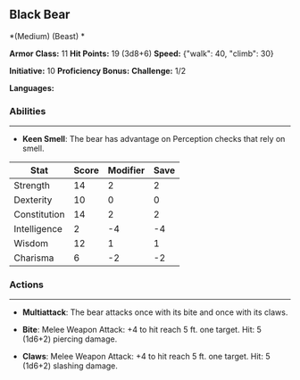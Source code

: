 ## Black Bear
*(Medium) (Beast) *

**Armor Class:** 11
**Hit Points:** 19 (3d8+6)
**Speed:** {"walk": 40, "climb": 30}

**Initiative:** 10
**Proficiency Bonus:**
**Challenge:** 1/2

**Languages:** 

### Abilities
 --- 
- **Keen Smell**: The bear has advantage on Perception checks that rely on smell.



| Stat | Score | Modifier | Save |
| ---- | ---- | ---- | ---- |
| Strength | 14 | 2 | 2 |
| Dexterity | 10 | 0 | 0 |
| Constitution | 14 | 2 | 2 |
| Intelligence | 2 | -4 | -4 |
| Wisdom | 12 | 1 | 1 |
| Charisma | 6 | -2 | -2 |

### Actions
 --- 
- **Multiattack**: The bear attacks once with its bite and once with its claws.

- **Bite**: Melee Weapon Attack: +4 to hit  reach 5 ft.  one target. Hit: 5 (1d6+2) piercing damage.

- **Claws**: Melee Weapon Attack: +4 to hit  reach 5 ft.  one target. Hit: 5 (1d6+2) slashing damage.

